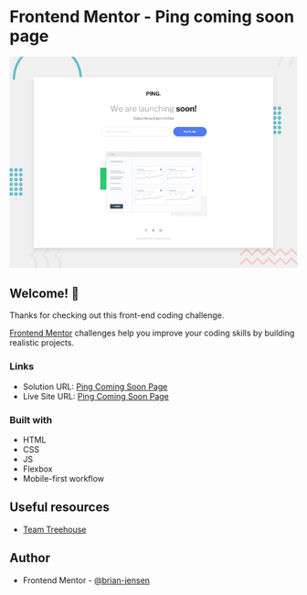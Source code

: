 # Frontend Mentor - Ping coming soon page

![Design preview for the Ping coming soon page coding challenge](./design/desktop-preview.jpg)

## Welcome! 👋

Thanks for checking out this front-end coding challenge.

[Frontend Mentor](https://www.frontendmentor.io) challenges help you improve your coding skills by building realistic projects.

### Links

- Solution URL: [Ping Coming Soon Page](https://github.com/brian-jensen/ping-coming-soon-page)
- Live Site URL: [Ping Coming Soon Page](https://brian-jensen.github.io/ping-coming-soon-page/)

### Built with

- HTML
- CSS
- JS
- Flexbox
- Mobile-first workflow

## Useful resources

- [Team Treehouse](https://teamtreehouse.com/)

## Author

- Frontend Mentor - [@brian-jensen](https://www.frontendmentor.io/profile/brian-jensen)